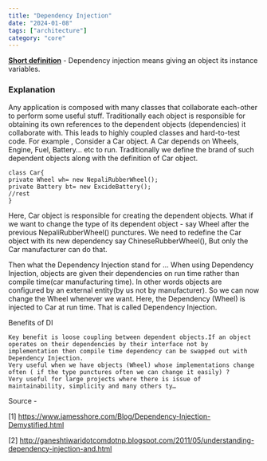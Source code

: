 ```yaml
---
title: "Dependency Injection"
date: "2024-01-08"
tags: ["architecture"]
category: "core"
---
```


<b><u>Short definition</u></b> - Dependency injection means giving an object its instance variables.



### Explanation

Any application is composed with many classes that collaborate each-other to perform some useful stuff. Traditionally each object is responsible for obtaining its own references to the dependent objects (dependencies) it collaborate with. This leads to highly coupled classes and hard-to-test code.
For example ,
Consider a Car object. A Car depends on Wheels, Engine, Fuel, Battery... etc to run. Traditionally we define the brand of such dependent objects along with the definition of Car object.

    class Car{
    private Wheel wh= new NepaliRubberWheel();
    private Battery bt= new ExcideBattery();
    //rest
    }

Here, Car object is responsible for creating the dependent objects.
What if we want to change the type of its dependent object - say Wheel after the previous NepaliRubberWheel() punctures.
We need to redefine the Car object with its new dependency say ChineseRubberWheel(), But only the Car manufacturer can do that.

Then what the Dependency Injection stand for ...
When using Dependency Injection, objects are given their dependencies on run time rather than compile time(car manufacturing time). In other words objects are configured by an external entity(by us not by manufacturer).
So we can now change the Wheel whenever we want. Here, the Dependency (Wheel) is injected to Car at run time. That is called Dependency Injection.

Benefits of DI

    Key benefit is loose coupling between dependent objects.If an object operates on their dependencies by their interface not by implementation then compile time dependency can be swapped out with Dependency Injection.
    Very useful when we have objects (Wheel) whose implementations change often ( if the type punctures often we can change it easily) ?
    Very useful for large projects where there is issue of maintainability, simplicity and many others ty…

Source - 

[1] https://www.jamesshore.com/Blog/Dependency-Injection-Demystified.html

[2] http://ganeshtiwaridotcomdotnp.blogspot.com/2011/05/understanding-dependency-injection-and.html